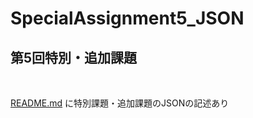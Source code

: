 # SpecialAssignment5_JSON
## 第5回特別・追加課題

<br>

[README.md](https://github.com/capyybara/SpecialAssignment5_JSON/blob/main/src/README.md)
に特別課題・追加課題のJSONの記述あり
